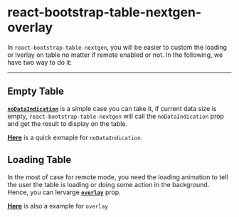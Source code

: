 # react-bootstrap-table-nextgen-overlay

In `react-bootstrap-table-nextgen`, you will be easier to custom the loading or lverlay on table no matter if remote enabled or not. In the following, we have two way to do it:

-----

## Empty Table
[**`noDataIndication`**](https://react-bootstrap-table.github.io/react-bootstrap-table2/docs/table-props.html#nodataindication-function) is a simple case you can take it, if current data size is empty, `react-bootstrap-table-nextgen` will call the `noDataIndication` prop and get the result to display on the table.

[**Here**](https://react-bootstrap-table.github.io/react-bootstrap-table2/storybook/index.html?selectedKind=EmptyTableOverlay) is a quick exmaple for `noDataIndication`.

## Loading Table
In the most of case for remote mode, you need the loading animation to tell the user the table is loading or doing some action in the background. Hence, you can lervarge [**`overlay`**](https://react-bootstrap-table.github.io/react-bootstrap-table2/docs/table-props.html#overlay-function) prop.

[**Here**](https://react-bootstrap-table.github.io/react-bootstrap-table2/storybook/index.html?selectedKind=EmptyTableOverlay) is also a example for `overlay`